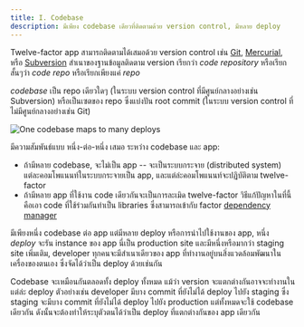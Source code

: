 ```yaml
---
title: I. Codebase
description: มีเพียง codebase เดียวที่ติดตามด้วย version control, มีหลาย deploy
---
```

Twelve-factor app สามารถติดตามได้เสมอด้วย version control เช่น [Git](http://git-scm.com/), [Mercurial](https://www.mercurial-scm.org/), หรือ [Subversion](http://subversion.apache.org/) สำเนาของฐานข้อมูลติดตาม version เรียกว่า *code repository* หรือเรียกสั้นๆว่า *code repo* หรือเรียกเพียงแค่ *repo*

*codebase* เป็น repo เดียวใดๆ (ในระบบ version control ที่มีศูนย์กลางอย่างเช่น Subversion) หรือเป็นเซตของ repo ซึ่งแบ่งปัน root commit (ในระบบ version control ที่ไม่มีศูนย์กลางอย่างเช่น Git)

![One codebase maps to many deploys](/images/codebase-deploys.png)

มีความสัมพันธ์แบบ หนี่ง-ต่อ-หนึ่ง เสมอ ระหว่าง codebase และ app:

* ถ้ามีหลาย codebase, จะไม่เป็น app -- จะเป็นระบบกระจาย (distributed system) แต่ละคอมโพแนนท์ในระบบกระจายเป็น app, และแต่ล่ะคอมโพแนนท์จะปฏิบัติตาม twelve-factor
* ถ้ามีหลาย app ที่ใช้งาน code เดียวกันจะเป็นการละเมิด twelve-factor วิธีแก้ปัญหาในที่นี้คือเอา code ที่ใช้ร่วมกันทำเป็น libraries ซึ่งสามารถเข้ากับ factor [dependency manager](./dependencies)

มีเพียงหนึ่ง codebase ต่อ app แต่มีหลาย deploy หรือการนำไปใช้งานของ app, หนึ่ง *deploy* จะรัน instance ของ app นี่เป็น production site และมีหนึ่งหรือมากว่า staging site เพิ่มเติม, developer ทุกคนจะมีสำเนาเดียวของ app ที่ทำงานอยู่บนสิ่งแวดล้อมพัฒนาในเครื่องของตนเอง ซึ่งจัดได้ว่าเป็น deploy ด้วยเช่นกัน

Codebase จะเหมือนกันตลอดทั้ง deploy ทั้งหมด แม้ว่า version จะแตกต่างกันอาจจะทำงานในแต่ล่ะ deploy ตัวอย่างเช่น developer มีบาง commit ที่ยังไม่ได้ deploy ไปยัง staging ซึ่ง staging จะมีบาง commit ที่ยังไม่ได้ deploy ไปยัง production แต่ทั้งหมดจะใช้ codebase เดียวกัน ดังนั้นจะต้องทำให้ระบุตัวตนได้ว่าเป็น deploy ที่แตกต่างกันของ app เดียวกัน

